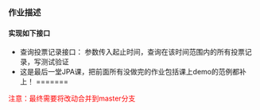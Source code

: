 ### 作业描述


#### 实现如下接口
* 查询投票记录接口：
    参数传入起止时间，查询在该时间范围内的所有投票记录，写测试验证
* 这是最后一堂JPA课，把前面所有没做完的作业包括课上demo的范例都补上！
=======

<span style="color: red"> 注意：最终需要将改动合并到master分支 </span> 

